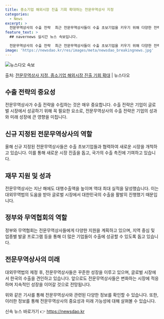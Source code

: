 ```yaml
---
title: 중소기업 해외시장 진출 기회 확대하는 전문무역상사 지정
categories:
  - News
excerpt: >
  전문무역상사의 수출 전략  최근 전문무역상사들이 수출 초보기업을 키우기 위해 다양한 전략을 추진하고 있습니다…
feature_text: >
  ## navernews 실시간 뉴스 속보입니다.

  전문무역상사의 수출 전략  최근 전문무역상사들이 수출 초보기업을 키우기 위해 다양한 전략을 추진하고 있습니다…
image: 'https://newsdao.kr/res/images/meta/newsdao_breakingnews.jpg'
---
```


![뉴스다오 속보](https://newsdao.kr/res/images/meta/newsdao_breakingnews.jpg)

<p>출처: <a href="https://newsdao.kr/4634" rel="dofollow">전문무역상사 지정, 중소기업 해외시장 진출 기회 확대</a> | 뉴스다오</p>

<h2 data-ke-size="size26">수출 전략의 중요성</h2>
전문무역상사가 수출 전략을 수립하는 것은 매우 중요합니다. 수출 전략은 기업이 글로벌 시장에서 성공하기 위해 꼭 필요한 요소로, 전문무역상사의 수출 전략은 기업의 성과와 미래 성장에 큰 영향을 미칩니다.

<h2 data-ke-size="size26">신규 지정된 전문무역상사의 역할</h2>
올해 신규 지정된 전문무역상사들은 수출 초보기업들과 협력하여 새로운 시장을 개척하고 있습니다. 이를 통해 새로운 시장 진출을 돕고, 국가의 수출 촉진에 기여하고 있습니다.

<h2 data-ke-size="size26">재무 지원 및 성과</h2>
전문무역상사는 지난 해에도 대행수출액을 높이며 역대 최대 실적을 달성했습니다. 이는 대외무역법의 도움을 받아 글로벌 시장에서 대한민국의 수출을 활발히 진행했기 때문입니다.

<h2 data-ke-size="size26">정부와 무역협회의 역할</h2>
정부와 무역협회는 전문무역상사들에게 다양한 지원을 계획하고 있으며, 지역 중심 및 업종별 발굴 프로그램 등을 통해 더 많은 기업들이 수출에 성공할 수 있도록 돕고 있습니다.

<h2 data-ke-size="size26">전문무역상사의 미래</h2>
대외무역법의 제정 후, 전문무역상사들은 꾸준한 성장을 이루고 있으며, 글로벌 시장에서 한국의 수출을 견인하고 있습니다. 앞으로도 전문무역상사들은 변화하는 시장에 적응하며 지속적인 성장을 이어갈 것으로 전망됩니다.

위와 같은 기사를 통해 전문무역상사와 관련된 다양한 정보를 확인할 수 있습니다. 또한, 이러한 정보를 통해 전문무역상사의 중요성과 미래 가능성에 대해 살펴볼 수 있습니다.  

신속 뉴스 바로가기 👉 <a href="https://newsdao.kr" rel="dofollow">https://newsdao.kr</a>


